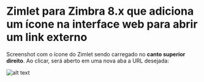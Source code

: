 #

# Zimlet para Zimbra 8.x que adiciona um ícone na interface web para abrir um link externo

Screenshot com o ícone do Zimlet sendo carregado no **canto superior direito**. Ao clicar, será aberto em uma nova aba a URL desejada:

![alt text](https://github.com/BktechBrazil/zimbra-util/raw/master/zimlet_example2.jpg)
